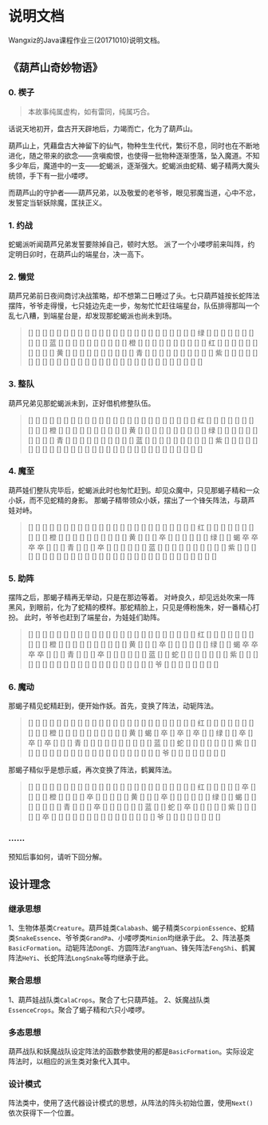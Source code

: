 # 说明文档
Wangxiz的Java课程作业三(20171010)说明文档。

## 《葫芦山奇妙物语》
### 0. 楔子
>本故事纯属虚构，如有雷同，纯属巧合。

话说天地初开，盘古开天辟地后，力竭而亡，化为了葫芦山。

葫芦山上，凭藉盘古大神留下的仙气，物种生生代代，繁衍不息，同时也在不断地进化，随之带来的欲念——贪嗔痴恨，也使得一批物种逐渐堕落，坠入魔道。不知多少年后，魔道中的一支——蛇蝎派，逐渐强大。蛇蝎派由蛇精、蝎子精两大魔头统领，手下有一批小喽啰。

而葫芦山的守护者——葫芦兄弟，以及敬爱的老爷爷，眼见邪魔当道，心中不忿，发誓定当斩妖除魔，匡扶正义。

### 1. 约战
蛇蝎派听闻葫芦兄弟发誓要除掉自己，顿时大怒。
派了一个小喽啰前来叫阵，约定明日卯时，在葫芦山的端星台，决一高下。

### 2. 懒觉
葫芦兄弟前日夜间商讨决战策略，却不想第二日睡过了头。七只葫芦娃按长蛇阵法摆阵，爷爷走得慢，七只娃边先走一步，匆匆忙忙赶往端星台，队伍排得那叫一个乱七八糟，到端星台是，却发现那蛇蝎派也尚未到场。
>[] [] [] [] [] [] [] [] [] [] [] 
>[] [] [] [] [] [] [] [] [] [] [] 
>[] [] 绿 [] [] [] [] [] [] [] [] 
>[] [] 蓝 [] [] [] [] [] [] [] [] 
>[] [] 橙 [] [] [] [] [] [] [] [] 
>[] [] 红 [] [] [] [] [] [] [] [] 
>[] [] 黄 [] [] [] [] [] [] [] [] 
>[] [] 青 [] [] [] [] [] [] [] [] 
>[] [] 紫 [] [] [] [] [] [] [] [] 
>[] [] [] [] [] [] [] [] [] [] [] 
>[] [] [] [] [] [] [] [] [] [] [] 

### 3. 整队
葫芦兄弟见那蛇蝎派未到，正好借机修整队伍。
>[] [] [] [] [] [] [] [] [] [] [] 
>[] [] [] [] [] [] [] [] [] [] [] 
>[] [] 红 [] [] [] [] [] [] [] [] 
>[] [] 橙 [] [] [] [] [] [] [] [] 
>[] [] 黄 [] [] [] [] [] [] [] [] 
>[] [] 绿 [] [] [] [] [] [] [] [] 
>[] [] 青 [] [] [] [] [] [] [] [] 
>[] [] 蓝 [] [] [] [] [] [] [] [] 
>[] [] 紫 [] [] [] [] [] [] [] [] 
>[] [] [] [] [] [] [] [] [] [] [] 
>[] [] [] [] [] [] [] [] [] [] [] 

### 4. 魔至
葫芦娃们整队完毕后，蛇蝎派此时也匆忙赶到。却见众魔中，只见那蝎子精和一众小妖，而不见蛇精的身影。
那蝎子精带领众小妖，摆出了一个锋矢阵法，与葫芦娃对峙。
>[] [] [] [] [] [] [] [] [] [] [] 
>[] [] [] [] [] [] [] [] [] [] [] 
>[] [] 红 [] [] [] [] [] [] [] [] 
>[] [] 橙 [] [] [] [] [] [] [] [] 
>[] [] 黄 [] [] [] 卒 [] [] [] [] 
>[] [] 绿 [] [] 蝎 卒 卒 卒 卒 [] 
>[] [] 青 [] [] [] 卒 [] [] [] [] 
>[] [] 蓝 [] [] [] [] [] [] [] [] 
>[] [] 紫 [] [] [] [] [] [] [] [] 
>[] [] [] [] [] [] [] [] [] [] [] 
>[] [] [] [] [] [] [] [] [] [] [] 

### 5. 助阵
摆阵之后，那蝎子精再无举动，只是在那边等着。
对峙良久，却见远处吹来一阵黑风，到眼前，化为了蛇精的模样。那蛇精脸上，只见是傅粉施朱，好一番精心打扮。
此时，爷爷也赶到了端星台，为娃娃们助阵。
>[] [] [] [] [] [] [] [] [] [] [] 
>[] [] [] [] [] [] [] [] [] [] [] 
>[] [] 红 [] [] [] [] [] [] [] [] 
>[] [] 橙 [] [] [] [] [] [] [] [] 
>[] [] 黄 [] [] [] 卒 [] [] [] [] 
>[] [] 绿 [] [] 蝎 卒 卒 卒 卒 [] 
>[] [] 青 [] [] [] 卒 [] [] [] [] 
>[] [] 蓝 [] [] 蛇 [] [] [] [] [] 
>[] [] 紫 [] [] [] [] [] [] [] [] 
>[] [] [] [] [] [] [] [] [] [] [] 
>[] [] 爷 [] [] [] [] [] [] [] [] 

### 6. 魔动
那蝎子精见蛇精赶到，便开始作妖。首先，变换了阵法，动轭阵法。
>[] [] [] [] [] [] [] [] [] [] [] 
>[] [] [] [] [] [] [] [] [] [] [] 
>[] [] 红 [] [] [] [] [] [] [] [] 
>[] [] 橙 [] [] [] [] [] [] [] [] 
>[] [] 黄 [] 蝎 [] 卒 [] 卒 [] 卒 
>[] [] 绿 [] [] 卒 [] 卒 [] 卒 [] 
>[] [] 青 [] [] [] [] [] [] [] [] 
>[] [] 蓝 [] [] 蛇 [] [] [] [] [] 
>[] [] 紫 [] [] [] [] [] [] [] [] 
>[] [] [] [] [] [] [] [] [] [] [] 
>[] [] 爷 [] [] [] [] [] [] [] [] 

那蝎子精似乎是想示威，再次变换了阵法，鹤翼阵法。
>[] [] [] [] [] [] [] [] [] [] [] 
>[] [] [] [] [] [] [] [] [] [] [] 
>[] [] 红 [] [] [] [] [] 卒 [] [] 
>[] [] 橙 [] [] [] [] 卒 [] [] [] 
>[] [] 黄 [] [] [] 卒 [] [] [] [] 
>[] [] 绿 [] [] 蝎 [] [] [] [] [] 
>[] [] 青 [] [] [] 卒 [] [] [] [] 
>[] [] 蓝 [] [] 蛇 [] 卒 [] [] [] 
>[] [] 紫 [] [] [] [] [] 卒 [] [] 
>[] [] [] [] [] [] [] [] [] [] [] 
>[] [] 爷 [] [] [] [] [] [] [] [] 

### ……
预知后事如何，请听下回分解。

## 设计理念
### 继承思想
1、生物体基类`Creature`。葫芦娃类`Calabash`、蝎子精类`ScorpionEssence`、蛇精类`SnakeEssence`、爷爷类`GrandPa`、小喽啰类`Minion`均继承于此。
2、阵法基类`BasicFormation`。动轭阵法`DongE`、方圆阵法`FangYuan`、锋矢阵法`FengShi`、鹤翼阵法`HeYi`、长蛇阵法`LongSnake`等均继承于此。

### 聚合思想
1、葫芦娃战队类`CalaCrops`。聚合了七只葫芦娃。
2、妖魔战队类`EssenceCrops`。聚合了蝎子精和六只小喽啰。

### 多态思想
葫芦战队和妖魔战队设定阵法的函数参数使用的都是`BasicFormation`。实际设定阵法时，以相应的派生类对象代入其中。

### 设计模式
阵法类中，使用了迭代器设计模式的思想，从阵法的阵头初始位置，使用`Next()`依次获得下一个位置。
